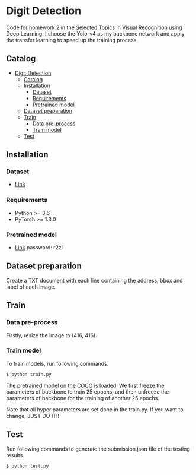 # Digit Detection

Code for homework 2 in the Selected Topics in Visual Recognition using Deep Learning.
I choose the Yolo-v4 as my backbone network and apply the transfer learning to speed up the training process.
## Catalog
- [Digit Detection](#digit-detection)
  - [Catalog](#Catalog)
  - [Installation](#Installation)
    - [Dataset](#Dataset)
    - [Requirements](#Requirements)
    - [Pretrained model](#Pretrained-model)
  - [Dataset preparation](#Dataset-Preparation)
  - [Train](#train)
    - [Data pre-process](#data-pre-process)
    - [Train model](#train-model)
  - [Test](#test)

## Installation
### Dataset
  - [Link](https://drive.google.com/drive/u/1/folders/1Ob5oT9Lcmz7g5mVOcYH3QugA7tV3WsSl)
### Requirements
- Python >= 3.6
- PyTorch >= 1.3.0
### Pretrained model
  -  [Link](https://pan.baidu.com/s/1TO-wO79aJyK5c_OSGPKS-A) password: r2zi

## Dataset preparation
Create a TXT document with each line containing the address, bbox and label of each image.

## Train
### Data pre-process
Firstly, resize the image to (416, 416).
### Train model
To train models, run following commands.
```
$ python train.py
```
The pretrained model on the COCO is loaded. 
We first freeze the parameters of backbone to train 25 epochs, and then unfreeze the parameters of backbone for the training of another 25 epochs.

Note that all hyper parameters are set done in the train.py.
If you want to change, JUST DO IT!!

## Test
Run following commands to generate the submission.json file of the testing results.
```
$ python test.py
```
